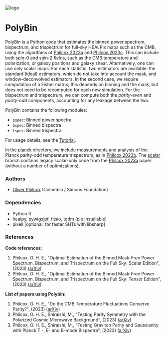 ![logo](logo.png)

# PolyBin
PolyBin is a Python code that estimates the binned power spectrum, bispectrum, and trispectrum for full-sky HEALPix maps such as the CMB, using the algorithms of [Philcox 2023a](https://arxiv.org/abs/2303.08828) and [Philcox 2023c](https://arxiv.org/abs/2306.03915). This can include both spin-0 and spin-2 fields, such as the CMB temperature and polarization, or galaxy positions and galaxy shear. Alternatively, one can use only scalar maps. For each statistic, two estimators are available: the standard (ideal) estimators, which do not take into account the mask, and window-deconvolved estimators. In the second case, we require computation of a Fisher matrix; this depends on binning and the mask, but does not need to be recomputed for each new simulation. For the bispectrum and trispectrum, we can compute both the *parity-even* and *parity-odd* components, accounting for any leakage between the two.

PolyBin contains the following modules:
- `pspec`: Binned power spectra
- `bspec`: Binned bispectra
- `tspec`: Binned trispectra

For usage details, see the [Tutorial](Tutorial.ipynb). 

In the [planck](planck_public/) directory, we include measurements and analysis of the Planck parity-odd temperature trispectrum, as in [Philcox 2023b](https://arxiv.org/abs/2303.12106). The [scalar](https://github.com/oliverphilcox/PolyBin/tree/scalar) branch contains legacy scalar-only code from the [Philcox 2023a](https://arxiv.org/abs/2303.08828) paper (without a number of optimizations).

### Authors
- [Oliver Philcox](mailto:ohep2@cantab.ac.uk) (Columbia / Simons Foundation)

### Dependencies
- Python 3
- healpy, pywigxjpf, fitsio, tqdm (pip installable)
- pixell [optional, for faster SHTs with libsharp]

### References
**Code references:**
1. Philcox, O. H. E., "Optimal Estimation of the Binned Mask-Free Power Spectrum, Bispectrum, and Trispectrum on the Full Sky: Scalar Edition", (2023) ([arXiv](https://arxiv.org/abs/2303.08828))
2. Philcox, O. H. E., "Optimal Estimation of the Binned Mask-Free Power Spectrum, Bispectrum, and Trispectrum on the Full Sky: Tensor Edition", (2023) ([arXiv](https://arxiv.org/abs/2306.03915))

**List of papers using Polybin:**
1. Philcox, O. H. E., "Do the CMB Temperature Fluctuations Conserve Parity?", (2023) ([arXiv](https://arxiv.org/abs/2303.12106))
2. Philcox, O. H. E., Shiraishi, M., "Testing Parity Symmetry with the Polarized Cosmic Microwave Background", (2023) ([arXiv](http://arxiv.org/abs/2308.03831))
3. Philcox, O. H. E., Shiraishi, M., "Testing Graviton Parity and Gaussianity with Planck T -, E- and B-mode Bispectra", (2023) ([arXiv](https://arxiv.org/abs/2312.12498))
